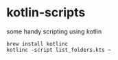 # kotlin-scripts
some handy scripting using kotlin


```
brew install kotlinc
kotlinc -script list_folders.kts ~
```

